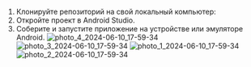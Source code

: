1. Клонируйте репозиторий на свой локальный компьютер:
2. Откройте проект в Android Studio.
3. Соберите и запустите приложение на устройстве или эмуляторе Android.
![photo_4_2024-06-10_17-59-34](https://github.com/PRiMe-MoRTy/BreakingMath/assets/165460212/373870b5-914e-462a-ab58-ee3cb01037e1)
![photo_3_2024-06-10_17-59-34](https://github.com/PRiMe-MoRTy/BreakingMath/assets/165460212/09381422-d0e9-49ae-8368-aff1017de465)
![photo_1_2024-06-10_17-59-34](https://github.com/PRiMe-MoRTy/BreakingMath/assets/165460212/dcfeb579-7ce0-4971-90c8-0afeb775cb6c)
![photo_2_2024-06-10_17-59-34](https://github.com/PRiMe-MoRTy/BreakingMath/assets/165460212/4b07d8d5-09a7-4fb0-a01b-8b9923d57ee6)
